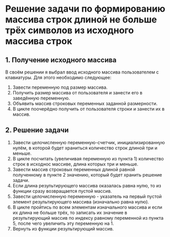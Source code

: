 # Решение задачи по формированию массива строк длиной не больше трёх символов из исходного массива строк #

## 1. Получение исходного массива ##

В своём решении я выбрал ввод исходного массива пользователем с клавиатуры. Для этого необходимо следующее:

1. Завести переменную под размер массива.
2. Получить размер массива от пользователя и занести его в заведённую переменную.
3. Объявить массив строковых переменных заданной размерности.
4. В цикле поочерёдно получить от пользователя строки и занести их в массив.

## 2. Решение задачи ##

1. Завести целочисленную переменную-счетчик, инициализированную нулём, в которой будет храниться количество строк длиной три и меньше.
2. В цикле посчитать (увеличивая переменную из пункта 1) количество строк в исходнос массиве, длина которых три и меньше.
3. Завести массив строковых переменных длиной равной полученному в пункте 2 значению, который будет хранить решение задачи.
4. Если длина результирующего массива оказалась равна нулю, то из функции сразу возвращается пустой массив.
5. Завести целочисленную переменную - указатель на первый пустой элемент результирующего массива (изначально равна нулю).
6. В цикле пройтись по всем элементам изначального массива и если их длина не больше трёх, то записать их значение в результирующий массив по индексу равному переменной из пункта 5, после чего увеличить эту переменную на 1.
7. Вернуть из функции результирующий массив.